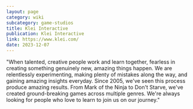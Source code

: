 ```yaml
---
layout: page
category: wiki
subcategory: game-studios
title: Klei Interactive
publication: Klei Interactive
link: https://www.klei.com/
date: 2023-12-07
---
```


"When talented, creative people work and learn together, fearless in creating something genuinely new, amazing things happen. We are relentlessly experimenting, making plenty of mistakes along the way, and gaining amazing insights everyday. Since 2005, we've seen this process produce amazing results. From Mark of the Ninja to Don't Starve, we've created ground-breaking games across multiple genres. We're always looking for people who love to learn to join us on our journey."
